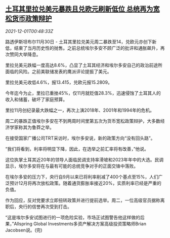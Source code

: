 <!--1638320462000-->
[土耳其里拉兑美元暴跌且兑欧元刷新低位 总统再为宽松货币政策辩护](https://cn.reuters.com/article/turkey-lira-plunge-1130-tues-idCNKBS2IG2OY)
------

<div><i>2021-12-01T00:48:33Z</i></div><p>路透伊斯坦布尔11月30日 - 土耳其里拉兑美元周二暴跌至14，兑欧元亦创下新低，结束了当月历史性的抛售。之前总统埃尔多安不顾广泛的批评和通胀飙升，再次赞同大举降息。</p><p>里拉兑美元跌幅一度高达8.6%，凸显了土耳其经济和埃尔多安自己的政治前途所面临的风险。之前美联储发表的鹰派评论提振了美元。</p><p>里拉兑美元收低4.6%，报13.415，兑欧元报15.2809。</p><p>今年迄今为止，里拉已重挫45%，仅11月就贬值28.3%，迅速侵蚀了土耳其人的收入和储蓄，破坏了家庭预算。</p><p>里拉11月创纪录最大跌幅之一，再次上演2018年、2001年和1994年的危机。</p><p>周二的暴跌正值埃尔多安在不到两周时间里第五次为货币宽松政策辩护，大多数经济学家称其为鲁莽之举。</p><p>在接受国家广播公司TRT采访时，埃尔多安说，新的政策方向“没有回头路”。</p><p>“我们将看到，利率将明显下降，因此，在选举之前汇率将有改善，”他说。</p><p>这位执掌土耳其近20年的领导人面临民调支持率滑坡和2023年年中的大选。民调显示，埃尔多安将在与最有可能的总统竞争对手的正面交锋中落败。</p><p>在埃尔多安的压力下，央行自9月以来已将利率削减了400个基点至15%，人们广泛预计12月将再次放松政策。随着通货膨胀率接近20%，实质利率已经是严重的负值。</p><p>作为回应，反对党要求立即扭转政策并进行提前选举。周二，一位高级官员据称离职后，央行的信誉再次受到打击。</p><p>“这是埃尔多安试图进行的一项危险实验，市场正试图警告他这样做的后果，”Allspring Global Investments多资产解决方案高级投资策略师Brian Jacobsen说。(完)</p>
